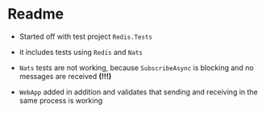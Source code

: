 # Readme

* Started off with test project `Redis.Tests`
* it includes tests using `Redis` and `Nats`
* `Nats` tests are not working, because `SubscribeAsync` is blocking and no messages are received **(!!!)**

* `WebApp` added in addition and validates that sending and receiving in the same process is working
